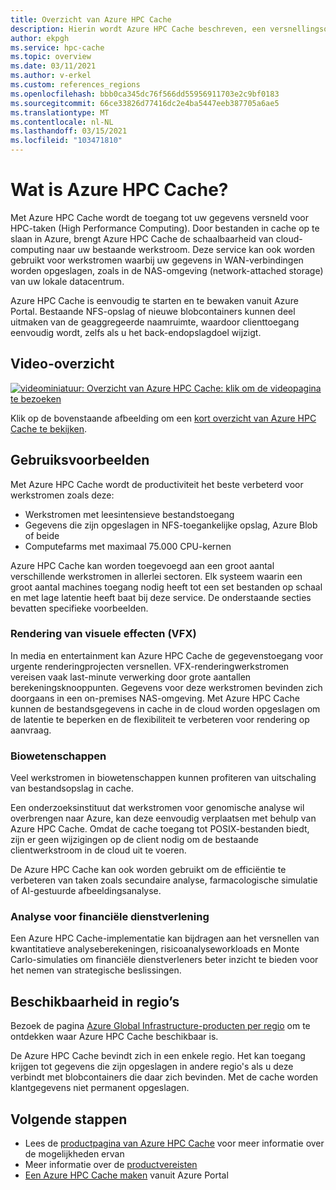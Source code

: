 ```yaml
---
title: Overzicht van Azure HPC Cache
description: Hierin wordt Azure HPC Cache beschreven, een versnellingsoplossing voor bestandstoegang voor High Performance Computing
author: ekpgh
ms.service: hpc-cache
ms.topic: overview
ms.date: 03/11/2021
ms.author: v-erkel
ms.custom: references_regions
ms.openlocfilehash: bbb0ca345dc76f566dd55956911703e2c9bf0183
ms.sourcegitcommit: 66ce33826d77416dc2e4ba5447eeb387705a6ae5
ms.translationtype: MT
ms.contentlocale: nl-NL
ms.lasthandoff: 03/15/2021
ms.locfileid: "103471810"
---
```

# <a name="what-is-azure-hpc-cache"></a>Wat is Azure HPC Cache?

Met Azure HPC Cache wordt de toegang tot uw gegevens versneld voor HPC-taken (High Performance Computing). Door bestanden in cache op te slaan in Azure, brengt Azure HPC Cache de schaalbaarheid van cloud-computing naar uw bestaande werkstroom. Deze service kan ook worden gebruikt voor werkstromen waarbij uw gegevens in WAN-verbindingen worden opgeslagen, zoals in de NAS-omgeving (network-attached storage) van uw lokale datacentrum.

Azure HPC Cache is eenvoudig te starten en te bewaken vanuit Azure Portal. Bestaande NFS-opslag of nieuwe blobcontainers kunnen deel uitmaken van de geaggregeerde naamruimte, waardoor clienttoegang eenvoudig wordt, zelfs als u het back-endopslagdoel wijzigt.

## <a name="overview-video"></a>Video-overzicht

[![videominiatuur: Overzicht van Azure HPC Cache: klik om de videopagina te bezoeken](media/video-1-overview.png)](https://azure.microsoft.com/resources/videos/hpc-cache-overview/)

Klik op de bovenstaande afbeelding om een [kort overzicht van Azure HPC Cache te bekijken](https://azure.microsoft.com/resources/videos/hpc-cache-overview/).

## <a name="use-cases"></a>Gebruiksvoorbeelden

Met Azure HPC Cache wordt de productiviteit het beste verbeterd voor werkstromen zoals deze:

* Werkstromen met leesintensieve bestandstoegang
* Gegevens die zijn opgeslagen in NFS-toegankelijke opslag, Azure Blob of beide
* Computefarms met maximaal 75.000 CPU-kernen

Azure HPC Cache kan worden toegevoegd aan een groot aantal verschillende werkstromen in allerlei sectoren. Elk systeem waarin een groot aantal machines toegang nodig heeft tot een set bestanden op schaal en met lage latentie heeft baat bij deze service. De onderstaande secties bevatten specifieke voorbeelden.

### <a name="visual-effects-vfx-rendering"></a>Rendering van visuele effecten (VFX)

In media en entertainment kan Azure HPC Cache de gegevenstoegang voor urgente renderingprojecten versnellen. VFX-renderingwerkstromen vereisen vaak last-minute verwerking door grote aantallen berekeningsknooppunten. Gegevens voor deze werkstromen bevinden zich doorgaans in een on-premises NAS-omgeving. Met Azure HPC Cache kunnen de bestandsgegevens in cache in de cloud worden opgeslagen om de latentie te beperken en de flexibiliteit te verbeteren voor rendering op aanvraag.

### <a name="life-sciences"></a>Biowetenschappen

Veel werkstromen in biowetenschappen kunnen profiteren van uitschaling van bestandsopslag in cache.

Een onderzoeksinstituut dat werkstromen voor genomische analyse wil overbrengen naar Azure, kan deze eenvoudig verplaatsen met behulp van Azure HPC Cache. Omdat de cache toegang tot POSIX-bestanden biedt, zijn er geen wijzigingen op de client nodig om de bestaande clientwerkstroom in de cloud uit te voeren.

De Azure HPC Cache kan ook worden gebruikt om de efficiëntie te verbeteren van taken zoals secundaire analyse, farmacologische simulatie of AI-gestuurde afbeeldingsanalyse.

### <a name="financial-services-analytics"></a>Analyse voor financiële dienstverlening

Een Azure HPC Cache-implementatie kan bijdragen aan het versnellen van kwantitatieve analyseberekeningen, risicoanalyseworkloads en Monte Carlo-simulaties om financiële dienstverleners beter inzicht te bieden voor het nemen van strategische beslissingen.

## <a name="region-availability"></a>Beschikbaarheid in regio’s

Bezoek de pagina [Azure Global Infrastructure-producten per regio](https://azure.microsoft.com/global-infrastructure/services/?products=hpc-cache) om te ontdekken waar Azure HPC Cache beschikbaar is.

De Azure HPC Cache bevindt zich in een enkele regio. Het kan toegang krijgen tot gegevens die zijn opgeslagen in andere regio's als u deze verbindt met blobcontainers die daar zich bevinden. Met de cache worden klantgegevens niet permanent opgeslagen.

## <a name="next-steps"></a>Volgende stappen

* Lees de [productpagina van Azure HPC Cache](https://azure.microsoft.com/services/hpc-cache) voor meer informatie over de mogelijkheden ervan
* Meer informatie over de [productvereisten](hpc-cache-prerequisites.md)
* [Een Azure HPC Cache maken](hpc-cache-create.md) vanuit Azure Portal
